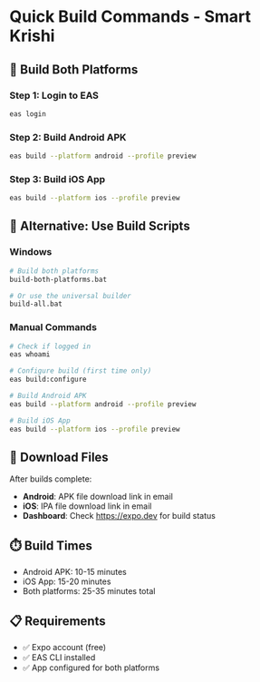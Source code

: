 # Quick Build Commands - Smart Krishi

## 🚀 Build Both Platforms

### Step 1: Login to EAS
```bash
eas login
```

### Step 2: Build Android APK
```bash
eas build --platform android --profile preview
```

### Step 3: Build iOS App
```bash
eas build --platform ios --profile preview
```

## 📱 Alternative: Use Build Scripts

### Windows
```bash
# Build both platforms
build-both-platforms.bat

# Or use the universal builder
build-all.bat
```

### Manual Commands
```bash
# Check if logged in
eas whoami

# Configure build (first time only)
eas build:configure

# Build Android APK
eas build --platform android --profile preview

# Build iOS App
eas build --platform ios --profile preview
```

## 📧 Download Files

After builds complete:
- **Android**: APK file download link in email
- **iOS**: IPA file download link in email
- **Dashboard**: Check https://expo.dev for build status

## ⏱️ Build Times
- Android APK: 10-15 minutes
- iOS App: 15-20 minutes
- Both platforms: 25-35 minutes total

## 📋 Requirements
- ✅ Expo account (free)
- ✅ EAS CLI installed
- ✅ App configured for both platforms 